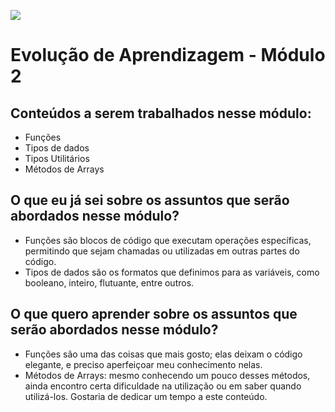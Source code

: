 
![](https://i.imgur.com/xG74tOh.png)

# Evolução de Aprendizagem - Módulo 2

## Conteúdos a serem trabalhados nesse módulo:

- Funções
- Tipos de dados
- Tipos Utilitários
- Métodos de Arrays

## O que eu já sei sobre os assuntos que serão abordados nesse módulo?

- Funções são blocos de código que executam operações específicas, permitindo que sejam chamadas ou utilizadas em outras partes do código.
- Tipos de dados são os formatos que definimos para as variáveis, como booleano, inteiro, flutuante, entre outros.


## O que quero aprender sobre os assuntos que serão abordados nesse módulo?

- Funções são uma das coisas que mais gosto; elas deixam o código elegante, e preciso aperfeiçoar meu conhecimento nelas.
- Métodos de Arrays: mesmo conhecendo um pouco desses métodos, ainda encontro certa dificuldade na utilização ou em saber quando utilizá-los. Gostaria de dedicar um tempo a este conteúdo.
